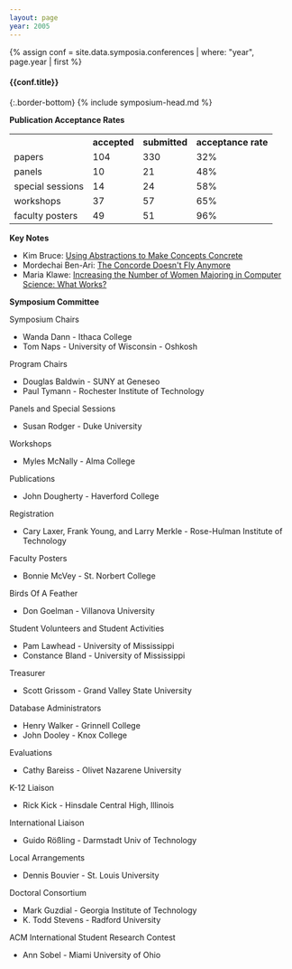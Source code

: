 ```yaml
---
layout: page
year: 2005
---
```

{% assign conf = site.data.symposia.conferences | where: "year", page.year | first %}
#### {{conf.title}}
{:.border-bottom}
{% include symposium-head.md %}


**Publication Acceptance Rates**
<table class="table table-hover table-sm"><tbody><tr><th> </th>
<th>accepted</th>
<th>submitted</th>
<th>acceptance rate</th>
</tr><tr><td>papers</td>
<td>104</td>
<td>330</td>
<td>32%</td>
</tr><tr><td>panels</td>
<td>10</td>
<td>21</td>
<td>48%</td>
</tr><tr><td>special sessions</td>
<td>14</td>
<td>24</td>
<td>58%</td>
</tr><tr><td>workshops</td>
<td>37</td>
<td>57</td>
<td>65%</td>
</tr><tr><td>faculty posters</td>
<td>49</td>
<td>51</td>
<td>96%</td>
</tr></tbody></table>


**Key Notes**

-   Kim Bruce: [Using Abstractions to Make Concepts
    Concrete](http://dl.acm.org/citation.cfm?id=1047347&CFID=442642152&CFTOKEN=40656014)
-   Mordechai Ben-Ari: [The Concorde Doesn\'t Fly
    Anymore](http://dl.acm.org/citation.cfm?id=1047354&CFID=442642152&CFTOKEN=40656014)
-   Maria Klawe: [Increasing the Number of Women Majoring in Computer
    Science: What
    Works?](http://dl.acm.org/citation.cfm?id=1047346&CFID=442642152&CFTOKEN=40656014)

**Symposium Committee**

Symposium Chairs

-   Wanda Dann - Ithaca College
-   Tom Naps - University of Wisconsin - Oshkosh

Program Chairs

-   Douglas Baldwin - SUNY at Geneseo
-   Paul Tymann - Rochester Institute of Technology

Panels and Special Sessions

-   Susan Rodger - Duke University

Workshops

-   Myles McNally - Alma College

Publications

-   John Dougherty - Haverford College

Registration

-   Cary Laxer, Frank Young, and Larry Merkle - Rose-Hulman Institute of
    Technology

Faculty Posters

-   Bonnie McVey - St. Norbert College

Birds Of A Feather

-   Don Goelman - Villanova University

Student Volunteers and Student Activities

-   Pam Lawhead - University of Mississippi
-   Constance Bland - University of Mississippi

Treasurer

-   Scott Grissom - Grand Valley State University

Database Administrators

-   Henry Walker - Grinnell College
-   John Dooley - Knox College

Evaluations

-   Cathy Bareiss - Olivet Nazarene University

K-12 Liaison

-   Rick Kick - Hinsdale Central High, Illinois

International Liaison

-   Guido Rößling - Darmstadt Univ of Technology

Local Arrangements

-   Dennis Bouvier - St. Louis University

Doctoral Consortium

-   Mark Guzdial - Georgia Institute of Technology
-   K. Todd Stevens - Radford University

ACM International Student Research Contest

-   Ann Sobel - Miami University of Ohio
